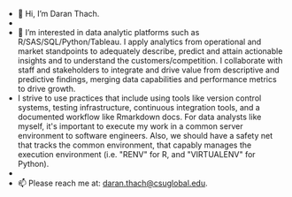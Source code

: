 - 👋 Hi, I’m Daran Thach.
- 
- 👀 I’m interested in data analytic platforms such as R/SAS/SQL/Python/Tableau. I apply analytics from operational and market standpoints to adequately describe, predict and attain actionable insights and to understand the customers/competition. I collaborate with staff and stakeholders to integrate and drive value from descriptive and predictive findings, merging data capabilities and performance metrics to drive growth.
- I strive to use practices that include using tools like version control systems, testing infrastructure, continuous integration tools, and a documented workflow like Rmarkdown docs.  For data analysts like myself, it's important to execute my work in a common server environment to software engineers.  Also, we should have a safety net that tracks the common environment, that capably manages the execution environment (i.e. "RENV" for R, and "VIRTUALENV" for Python).
- 
- 📫 Please reach me at: daran.thach@csuglobal.edu.

<!---
oddaran/oddaran is a ✨ special ✨ repository because its `README.md` (this file) appears on your GitHub profile.
You can click the Preview link to take a look at your changes.
--->
